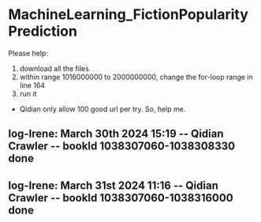 # MachineLearning_FictionPopularityPrediction


Please help:
1. download all the files.
2. within range 1016000000 to 2000000000, change the for-loop range in line 164
3. run it
* Qidian only allow 100 good url per try. So, help me.

## log-Irene: March 30th 2024 15:19 -- Qidian Crawler -- bookId 1038307060-1038308330 done
## log-Irene: March 31st 2024 11:16 -- Qidian Crawler -- bookId 1038307060-1038316000 done
